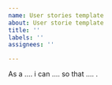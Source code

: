 ```yaml
---
name: User stories template
about: User storie template
title: ''
labels: ''
assignees: ''

---
```


As a .... i can .... so that ....  .
